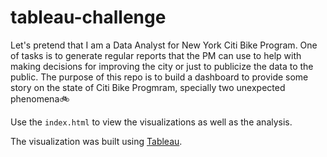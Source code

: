 # tableau-challenge

Let's pretend that I am a Data Analyst for New York Citi Bike Program. One of tasks is to generate regular reports that the PM can use to help with making decisions for improving the city or just to publicize the data to the public. The purpose of this repo is to build a dashboard to provide some story on the state of Citi Bike Progmram, specially two unexpected phenomena🚲

Use the `index.html` to view the visualizations as well as the analysis.

The visualization was built using [Tableau](https://public.tableau.com/profile/cynthia.kunakom#!/vizhome/NY_CitiBike_Subscriber/TotalNumberofTripsWeekday).